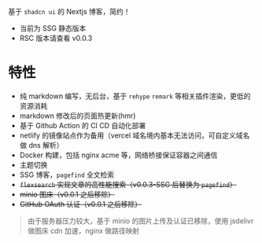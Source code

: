 基于 `shadcn ui` 的 Nextjs 博客，简约！

- 当前为 SSG 静态版本
- RSC 版本请查看 v0.0.3

# 特性

- 纯 markdown 编写，无后台，基于 `rehype` `remark` 等相关插件渲染，更低的资源消耗
- markdown 修改后的页面热更新(hmr)
- 基于 Github Action 的 CI CD 自动化部署
- netlify 的镜像站点作为备用（vercel 域名境内基本无法访问，可自定义域名做 dns 解析）
- Docker 构建，包括 nginx acme 等，网络桥接保证容器之间通信
- 主题切换
- SSG 博客，`pagefind` 全文检索
- ~~`flexsearch` 实现文章的高性能搜索（v0.0.3-SSG 后替换为 `pagefind`）~~
- ~~minio 图床（v0.0.1 之后移除）~~
- ~~GitHub OAuth 认证（v0.0.1 之后移除）~~

> 由于服务器压力较大，基于 minio 的图片上传及认证已移除，使用 jsdelivr 做图床 cdn 加速，nginx 做路径映射
